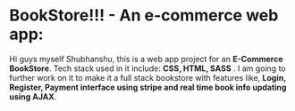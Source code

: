 # BookStore!!! - An e-commerce web app:

Hi guys myself Shubhanshu, this is a web app project for an **E-Commerce BookStore**. Tech stack used in it include: **CSS, HTML, SASS** . I am going to further work on it to make it a full stack bookstore with features like, **Login, Register, Payment interface using stripe and real time book info updating using AJAX**.

